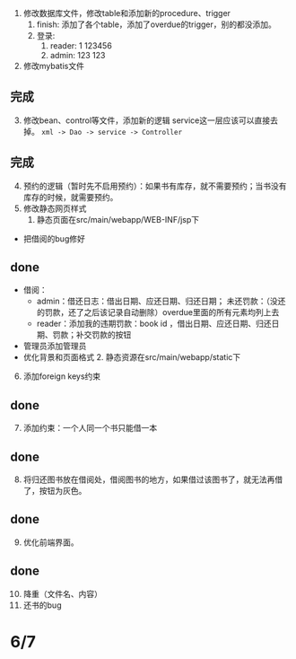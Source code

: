 1. 修改数据库文件，修改table和添加新的procedure、trigger
   1. finish: 添加了各个table，添加了overdue的trigger，别的都没添加。
   2. 登录:
      1. reader: 1 123456
      2. admin: 123 123
2. 修改mybatis文件
  ## 完成
3. 修改bean、control等文件，添加新的逻辑
   service这一层应该可以直接去掉。
   `xml -> Dao -> service -> Controller`
  ## 完成
4. 预约的逻辑（暂时先不启用预约）：如果书有库存，就不需要预约；当书没有库存的时候，就需要预约。
5. 修改静态网页样式
   1. 静态页面在src/main/webapp/WEB-INF/jsp下
- 把借阅的bug修好
## done
- 借阅：
  - admin：借还日志：借出日期、应还日期、归还日期；
            未还罚款：（没还的罚款，还了之后该记录自动删除）overdue里面的所有元素均列上去
  - reader：添加我的违期罚款：book id ，借出日期、应还日期、归还日期、罚款；补交罚款的按钮
- 管理员添加管理员
- 优化背景和页面格式
     2. 静态资源在src/main/webapp/static下
6. 添加foreign keys约束
## done
7. 添加约束：一个人同一个书只能借一本
## done
8. 将归还图书放在借阅处，借阅图书的地方，如果借过该图书了，就无法再借了，按钮为灰色。
## done
9. 优化前端界面。
## done
10. 降重（文件名、内容）
11. 还书的bug

# 6/7